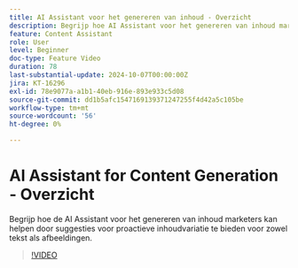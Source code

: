 ```yaml
---
title: AI Assistant voor het genereren van inhoud - Overzicht
description: Begrijp hoe AI Assistant voor het genereren van inhoud marketers kan helpen door suggesties voor proactieve inhoudvariatie te bieden voor zowel tekst als afbeeldingen.
feature: Content Assistant
role: User
level: Beginner
doc-type: Feature Video
duration: 78
last-substantial-update: 2024-10-07T00:00:00Z
jira: KT-16296
exl-id: 78e9077a-a1b1-40eb-916e-893e933c5d08
source-git-commit: dd1b5afc1547169139371247255f4d42a5c105be
workflow-type: tm+mt
source-wordcount: '56'
ht-degree: 0%

---
```


# AI Assistant for Content Generation - Overzicht

Begrijp hoe de AI Assistant voor het genereren van inhoud marketers kan helpen door suggesties voor proactieve inhoudvariatie te bieden voor zowel tekst als afbeeldingen.

>[!VIDEO](https://video.tv.adobe.com/v/3432772/?learn=on)
